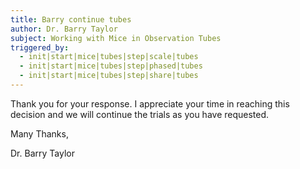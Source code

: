 ```yaml
---
title: Barry continue tubes
author: Dr. Barry Taylor
subject: Working with Mice in Observation Tubes
triggered_by:
  - init|start|mice|tubes|step|scale|tubes
  - init|start|mice|tubes|step|phased|tubes
  - init|start|mice|tubes|step|share|tubes
---
```


Thank you for your response. I appreciate your time in reaching this decision and we will continue the trials as you have requested.

Many Thanks,

Dr. Barry Taylor
